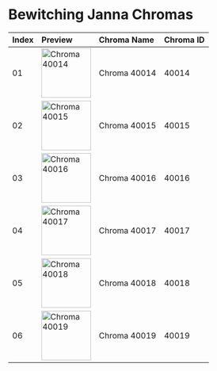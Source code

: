 # Bewitching Janna Chromas

| Index | Preview | Chroma Name | Chroma ID |
|:---|:---|:---|:---|
| 01 | <img src='https://raw.communitydragon.org/latest/plugins/rcp-be-lol-game-data/global/default/v1/champion-chroma-images/40/40014.png' alt='Chroma 40014' width='100'> | Chroma 40014 | 40014 |
| 02 | <img src='https://raw.communitydragon.org/latest/plugins/rcp-be-lol-game-data/global/default/v1/champion-chroma-images/40/40015.png' alt='Chroma 40015' width='100'> | Chroma 40015 | 40015 |
| 03 | <img src='https://raw.communitydragon.org/latest/plugins/rcp-be-lol-game-data/global/default/v1/champion-chroma-images/40/40016.png' alt='Chroma 40016' width='100'> | Chroma 40016 | 40016 |
| 04 | <img src='https://raw.communitydragon.org/latest/plugins/rcp-be-lol-game-data/global/default/v1/champion-chroma-images/40/40017.png' alt='Chroma 40017' width='100'> | Chroma 40017 | 40017 |
| 05 | <img src='https://raw.communitydragon.org/latest/plugins/rcp-be-lol-game-data/global/default/v1/champion-chroma-images/40/40018.png' alt='Chroma 40018' width='100'> | Chroma 40018 | 40018 |
| 06 | <img src='https://raw.communitydragon.org/latest/plugins/rcp-be-lol-game-data/global/default/v1/champion-chroma-images/40/40019.png' alt='Chroma 40019' width='100'> | Chroma 40019 | 40019 |
